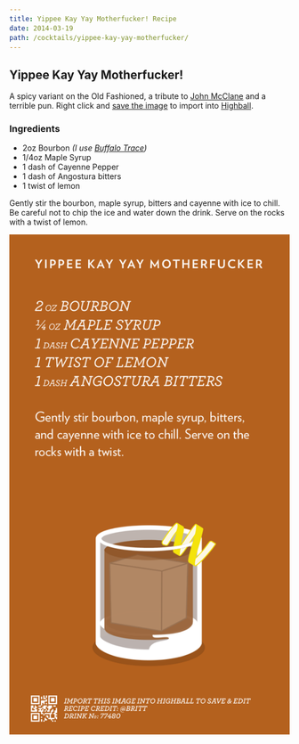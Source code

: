```yaml
---
title: Yippee Kay Yay Motherfucker! Recipe
date: 2014-03-19
path: /cocktails/yippee-kay-yay-motherfucker/
---
```


## Yippee Kay Yay Motherfucker!

A spicy variant on the Old Fashioned, a tribute to [John McClane](https://en.wikipedia.org/wiki/John_McClane) and a terrible pun. Right click and [save the image](#highball-import) to import into [Highball](http://www.studioneat.com/products/highball).

### Ingredients

* 2oz Bourbon _(I use [Buffalo Trace](http://www.buffalotrace.com/))_
* 1/4oz Maple Syrup
* 1 dash of Cayenne Pepper
* 1 dash of Angostura bitters
* 1 twist of lemon

Gently stir the bourbon, maple syrup, bitters and cayenne with ice to chill. Be careful not to chip the ice and water down the drink. Serve on the rocks with a twist of lemon.

![Recipe for the Yippee Kay Yay Motherfucker!](/img/cocktails/yippee-kay-yay-motherfucker.png)
